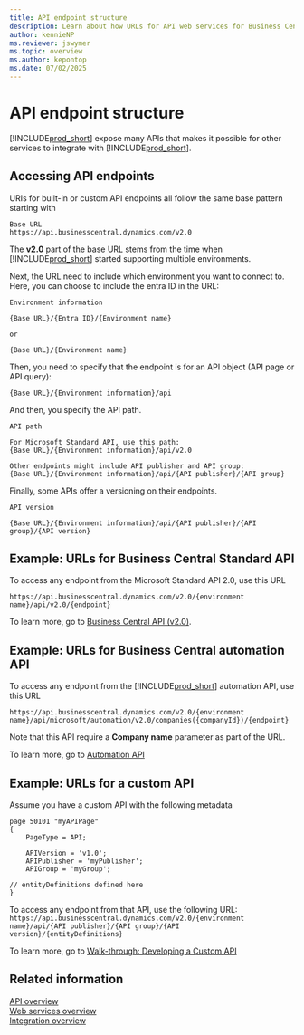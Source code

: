 ```yaml
---
title: API endpoint structure
description: Learn about how URLs for API web services for Business Central is structured
author: kennieNP
ms.reviewer: jswymer
ms.topic: overview
ms.author: kepontop
ms.date: 07/02/2025
---
```


# API endpoint structure

[!INCLUDE[prod_short](../includes/prod_short.md)] expose many APIs that makes it possible for other services to integrate with [!INCLUDE[prod_short](../includes/prod_short.md)]. 

## Accessing API endpoints

URIs for built-in or custom API endpoints all follow the same base pattern starting with 

```text
Base URL
https://api.businesscentral.dynamics.com/v2.0
```

The **v2.0** part of the base URL stems from the time when [!INCLUDE[prod_short](../includes/prod_short.md)] started supporting multiple environments.

Next, the URL need to include which environment you want to connect to. Here, you can choose to include the entra ID in the URL:

```text
Environment information

{Base URL}/{Entra ID}/{Environment name}

or

{Base URL}/{Environment name}
```

Then, you need to specify that the endpoint is for an API object (API page or API query):

```text
{Base URL}/{Environment information}/api
```

And then, you specify the API path. 

```text
API path

For Microsoft Standard API, use this path:
{Base URL}/{Environment information}/api/v2.0

Other endpoints might include API publisher and API group:
{Base URL}/{Environment information}/api/{API publisher}/{API group}
```

Finally, some APIs offer a versioning on their endpoints. 


```text
API version

{Base URL}/{Environment information}/api/{API publisher}/{API group}/{API version}
```

## Example: URLs for Business Central Standard API

To access any endpoint from the Microsoft Standard API 2.0, use this URL

`https://api.businesscentral.dynamics.com/v2.0/{environment name}/api/v2.0/{endpoint}`

To learn more, go to [Business Central API (v2.0)](../api-reference/v2.0/index.md).


## Example: URLs for Business Central automation API

To access any endpoint from the [!INCLUDE[prod_short](../includes/prod_short.md)] automation API, use this URL

`https://api.businesscentral.dynamics.com/v2.0/{environment name}/api/microsoft/automation/v2.0/companies({companyId})/{endpoint}`

Note that this API require a **Company name** parameter as part of the URL.

To learn more, go to [Automation API](../administration/itpro-introduction-to-automation-apis.md)

## Example: URLs for a custom API

Assume you have a custom API with the following metadata

```AL
page 50101 "myAPIPage"
{
    PageType = API;

    APIVersion = 'v1.0';
    APIPublisher = 'myPublisher';
    APIGroup = 'myGroup';

// entityDefinitions defined here
}
```

To access any endpoint from that API, use the following URL:
`https://api.businesscentral.dynamics.com/v2.0/{environment name}/api/{API publisher}/{API group}/{API version}/{entityDefinitions}`

To learn more, go to [Walk-through: Developing a Custom API](../developer/devenv-develop-custom-api.md)



## Related information

[API overview](api-overview.md)   
[Web services overview](web-services.md)   
[Integration overview](../developer/integration-overview.md)  